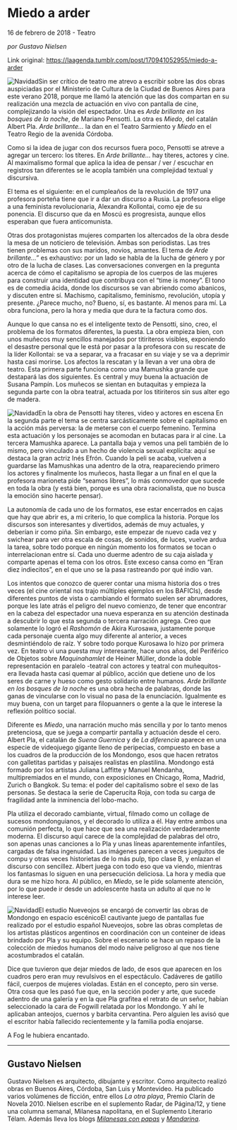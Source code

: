 # Miedo a arder



16 de febrero de 2018 - Teatro

_por Gustavo Nielsen_

Link original: https://laagenda.tumblr.com/post/170941052955/miedo-a-arder

![Navidad](https://64.media.tumblr.com/88eb73e7b50ec214dcac3cdeda920f43/tumblr_inline_pk0p9r9rqK1t6q87u_500.jpg)Sin ser crítico de teatro me atrevo a escribir sobre las dos obras auspiciadas por el Ministerio de Cultura de la Ciudad de Buenos Aires para este verano 2018, porque me llamó la atención que las dos compartan en su realización una mezcla de actuación en vivo con pantalla de cine, complejizando la visión del espectador. Una es *Arde brillante en los bosques de la noche*, de Mariano Pensotti. La otra es *Miedo*, del catalán Albert Pla. *Arde brillante…* la dan en el Teatro Sarmiento y *Miedo* en el Teatro Regio de la avenida Córdoba.


Como si la idea de jugar con dos recursos fuera poco, Pensotti se atreve a agregar un tercero: los títeres. En *Arde brillante…* hay títeres, actores y cine. Al maximalismo formal que aplica la idea de pensar / ver / escuchar en registros tan diferentes se le acopla también una complejidad textual y discursiva. 


El tema es el siguiente: en el cumpleaños de la revolución de 1917 una profesora porteña tiene que ir a dar un discurso a Rusia. La profesora elige a una feminista revolucionaria, Alexandra Kollontai, como eje de su ponencia. El discurso que da en Moscú es progresista, aunque ellos esperaban que fuera anticomunista.


Otras dos protagonistas mujeres comparten los altercados de la obra desde la mesa de un noticiero de televisión. Ambas son periodistas. Las tres tienen problemas con sus maridos, novios, amantes. El tema de *Arde brillante…”* es exhaustivo: por un lado se habla de la lucha de género y por otro de la lucha de clases. Las conversaciones convergen en la pregunta acerca de cómo el capitalismo se apropia de los cuerpos de las mujeres para construir una identidad que contribuya con el “time is money”. El tono es de comedia ácida, donde los discursos se van abriendo como abanicos, y discuten entre sí. Machismo, capitalismo, feminismo, revolución, utopía y presente. ¿Parece mucho, no? Bueno, sí, es bastante. Al menos para mí. La obra funciona, pero la hora y media que dura te la factura como dos. 


Aunque lo que cansa no es el inteligente texto de Pensotti, sino, creo, el problema de los formatos diferentes, la puesta. La obra empieza bien, con unos muñecos muy sencillos manejados por titiriteros visibles, exponiendo el desastre personal que le está por pasar a la profesora con su rescate de la líder Kollontai: se va a separar, va a fracasar en su viaje y se va a deprimir hasta casi morirse. Los afectos la rescatan y la llevan a ver una obra de teatro. Esta primera parte funciona como una Mamushka grande que destapará las dos siguientes. Es central y muy buena la actuación de Susana Pampín. Los muñecos se sientan en butaquitas y empieza la segunda parte con la obra teatral, actuada por los titiriteros sin sus alter ego de madera. 


![Navidad](https://64.media.tumblr.com/956edc95aa7cd8372c4e49bfeee5a5de/tumblr_inline_pk0p9rm4PO1t6q87u_500.jpg)En la obra de Pensotti hay títeres, video y actores en escena En la segunda parte el tema se centra sarcásticamente sobre el capitalismo en la acción más perversa: la de meterse con el cuerpo femenino. Termina esta actuación y los personajes se acomodan en butacas para ir al cine. La tercera Mamushka aparece. La pantalla baja y vemos una peli también de lo mismo, pero vinculado a un hecho de violencia sexual explícita: aquí se destaca la gran actriz Inés Efrón. Cuando la peli se acaba, vuelven a guardarse las Mamushkas una adentro de la otra, reapareciendo primero los actores y finalmente los muñecos, hasta llegar a un final en el que la profesora marioneta pide “seamos libres”, lo más conmovedor que sucede en toda la obra (y está bien, porque es una obra racionalista, que no busca la emoción sino hacerte pensar).


La autonomía de cada uno de los formatos, ese estar encerrados en cajas que hay que abrir es, a mi criterio, lo que complica la historia. Porque los discursos son interesantes y divertidos, además de muy actuales, y deberían ir como piña. Sin embargo, este empezar de nuevo cada vez y swichear para ver otra escala de cosas, de sonidos, de luces, vuelve ardua la tarea, sobre todo porque en ningún momento los formatos se tocan o interrelacionan entre sí. Cada uno duerme adentro de su caja aislada y comparte apenas el tema con los otros. Este exceso cansa como en “Eran diez indiecitos”, en el que uno se la pasa rastreando por qué indio van. 


Los intentos que conozco de querer contar una misma historia dos o tres veces (el cine oriental nos trajo múltiples ejemplos en los BAFICIs), desde diferentes puntos de vista o cambiando el formato suelen ser abrumadores, porque les late atrás el peligro del nuevo comienzo, de tener que encontrar en la cabeza del espectador una nueva esperanza en su atención destinada a descubrir lo que esta segunda o tercera narración agrega. Creo que solamente lo logró el *Rashomón* de Akira Kurosawa, justamente porque cada personaje cuenta algo muy diferente al anterior, a veces desmintiéndolo de raíz. Y sobre todo porque Kurosawa lo hizo por primera vez. En teatro vi una puesta muy interesante, hace unos años, del Periférico de Objetos sobre *Maquinahamlet* de Heiner Müller, donde la doble representación en paralelo -teatral con actores y teatral con muñequitos- era llevada hasta casi quemar al público, acción que detiene uno de los seres de carne y hueso como gesto solidario entre humanos. *Arde brillante en los bosques de la noche* es una obra hecha de palabras, donde las ganas de vincularse con lo visual no pasa de la enunciación. Igualmente es muy buena, con un target para filopuanners o gente a la que le interese la reflexión político social.


Diferente es *Miedo*, una narración mucho más sencilla y por lo tanto menos pretenciosa, que se juega a compartir pantalla y actuación desde el cero. Albert Pla, el catalán de *Suena Guernica* y de *La diferencia* aparece en una especie de videojuego gigante lleno de peripecias, compuesto en base a los cuadros de la producción de los Mondongo, esos que hacen retratos con galletitas partidas y paisajes realistas en plastilina. Mondongo está formado por los artistas Juliana Laffitte y Manuel Mendanha, multipremiados en el mundo, con exposiciones en Chicago, Roma, Madrid, Zurich o Bangkok. Su tema: el poder del capitalismo sobre el sexo de las personas. Se destaca la serie de Caperucita Roja, con toda su carga de fragilidad ante la inminencia del lobo-macho. 


Pla utiliza el decorado cambiante, virtual, filmado como un collage de sucesos mondonguianos, y el decorado lo utiliza a él. Hay entre ambos una comunión perfecta, lo que hace que sea una realización verdaderamente moderna. El discurso aquí carece de la complejidad de palabras del otro, son apenas unas canciones a lo Pla y unas líneas aparentemente infantiles, cargadas de falsa ingenuidad. Las imágenes parecen a veces jueguitos de compu y otras veces historietas de lo más pulp, tipo clase B, y enlazan el discurso con sencillez. Albert juega con todo eso que va viendo, mientras los fantasmas lo siguen en una persecución deliciosa. La hora y media que dura se me hizo hora. Al público, en *Miedo*, se le pide solamente atención, por lo que puede ir desde un adolescente hasta un adulto al que no le interese leer.


![Navidad](https://64.media.tumblr.com/88eb73e7b50ec214dcac3cdeda920f43/tumblr_inline_pk0p9r9rqK1t6q87u_500.jpg)El estudio Nueveojos se encargó de convertir las obras de Mondongo en espacio escénicoEl cautivante juego de pantallas fue realizado por el estudio español Nueveojos, sobre las obras completas de los artistas plásticos argentinos en coordinación con un conteiner de ideas brindado por Pla y su equipo. Sobre el escenario se hace un repaso de la colección de miedos humanos del modo naive peligroso al que nos tiene acostumbrados el catalán.


Dice que tuvieron que dejar miedos de lado, de esos que aparecen en los cuadros pero eran muy revulsivos en el espectáculo. Cadáveres de gatillo fácil, cuerpos de mujeres violadas. Están en el concepto, pero sin verse. Otra cosa que les pasó fue que, en la sección poder y arte, que sucede adentro de una galería y en la que Pla grafitea el retrato de un señor, habían seleccionado la cara de Fogwill relatada por los Mondongo. Y ahí le aplicaban anteojos, cuernos y barbita cervantina. Pero alguien les avisó que el escritor había fallecido recientemente y la familia podía enojarse. 


A Fog le hubiera encantado. 


  


---

 Gustavo Nielsen
----------------

 Gustavo Nielsen es arquitecto, dibujante y escritor. Como arquitecto realizó obras en Buenos Aires, Córdoba, San Luis y Montevideo. Ha publicado varios volúmenes de ficción, entre ellos *La otra playa*, Premio Clarín de Novela 2010. Nielsen escribe en el suplemento Radar, de Página/12, y tiene una columna semanal, Milanesa napolitana, en el Suplemento Literario Télam. Además lleva los blogs *[Milanesas con papas](https://t.umblr.com/redirect?z=http%3A%2F%2Fmilanesaconpapas.blogspot.com.ar%2F&t=ZjY5NTkzMDk4YWQzMzFlMzQwY2RjYWIwOTBkZDgxMTE3ZWZkODg0NSxEZXRqOWlVOQ%3D%3D&b=t%3AXDz46txpppLgDp7rJlWQpw&p=http%3A%2F%2Flaagenda.buenosaires.gob.ar%2Fpost%2F145589981265%2Fvidas-servido-en-bandeja&m=1)* y *[Mandarina](https://t.umblr.com/redirect?z=http%3A%2F%2Fmandarinasdulces.blogspot.com.ar%2F&t=MWIwMzVlYjEyMzY1NTYwZmRkYzZjZWU3OWYyOTZjNzU2MmMzMTJhYixEZXRqOWlVOQ%3D%3D&b=t%3AXDz46txpppLgDp7rJlWQpw&p=http%3A%2F%2Flaagenda.buenosaires.gob.ar%2Fpost%2F145589981265%2Fvidas-servido-en-bandeja&m=1)*. 

